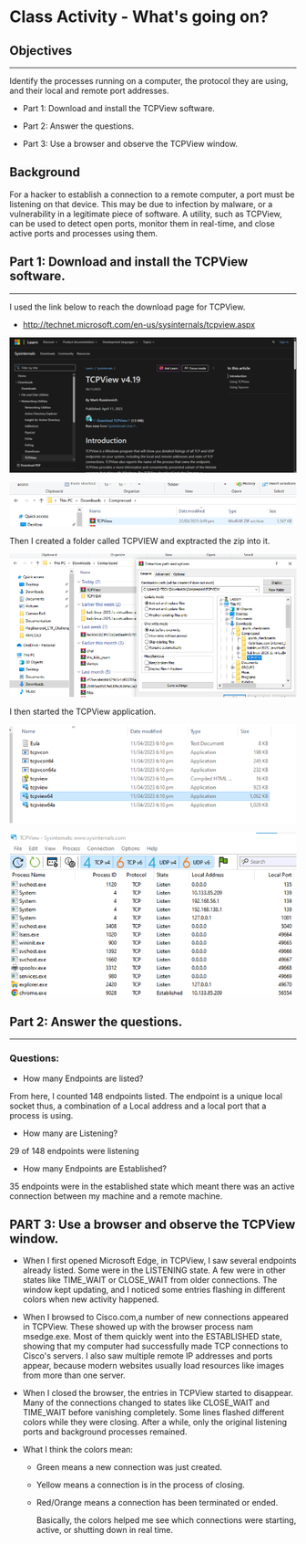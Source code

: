 # Class Activity - What's going on?

## Objectives
---

Identify the processes running on a computer, the protocol they are
using, and their local and remote port addresses.

- Part 1: Download and install the TCPView software.

- Part 2: Answer the questions.

- Part 3: Use a browser and observe the TCPView window.

Background
---

For a hacker to establish a connection to a remote computer, a port must
be listening on that device. This may be due to infection by malware, or
a vulnerability in a legitimate piece of software. A utility, such as
TCPView, can be used to detect open ports, monitor them in real-time,
and close active ports and processes using them.




## Part 1: Download and install the TCPView software.
---

I used the link below to reach the download page for TCPView.

-   <http://technet.microsoft.com/en-us/sysinternals/tcpview.aspx>
  
![class](media/class_activity/image1.png)

![class](media/class_activity/image2.png)

Then I created a folder called TCPVIEW and exptracted the zip into it.

![class](media/class_activity/image3.png)

I then started the TCPView application.

![class](media/class_activity/image4.png)

![class](media/class_activity/image5.png)

## Part 2: Answer the questions.
---------------

### Questions:

- How many Endpoints are listed?

From here, I counted 148 endpoints listed. The endpoint is a unique
local socket thus, a combination of a Local address and a local port
that a process is using.

- How many are Listening?

29 of 148 endpoints were listening

- How many Endpoints are Established?

35 endpoints were in the established state which meant there was an active connection between my machine and a remote machine.

## PART 3: Use a browser and observe the TCPView window.

- When I first opened Microsoft Edge, in TCPView, I saw several endpoints already listed. Some were in the LISTENING state. A few were in other states like 
TIME_WAIT or CLOSE_WAIT from older connections. The window kept updating, and I noticed some entries flashing in different colors when new activity happened.

- When I browsed to Cisco.com,a number of new connections appeared in TCPView. These showed up with the browser process nam msedge.exe.
Most of them quickly went into the ESTABLISHED state, showing that my computer had successfully made TCP connections to Cisco's servers. 
I also saw multiple remote IP addresses and ports appear, because modern websites usually load resources like images from more than one server.

- When I closed the browser, the entries in TCPView started to disappear. Many of the connections changed to states like CLOSE_WAIT and TIME_WAIT before vanishing completely.
  Some lines flashed different colors while they were closing. After a while, only the original listening ports and background processes remained.

- What I think the colors mean:
  - Green means a new connection was just created.
  - Yellow means a connection is in the process of closing.
  - Red/Orange means a connection has been terminated or ended.

    Basically, the colors helped me see which connections were starting,
    active, or shutting down in real time.
